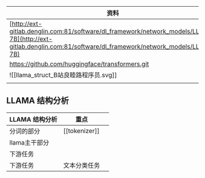 
| 资料                                                                                                                                                               |
| ---------------------------------------------------------------------------------------------------------------------------------------------------------------- |
| [http://ext-gitlab.denglin.com:81/software/dl_framework/network_models/LLaMA-7B](http://ext-gitlab.denglin.com:81/software/dl_framework/network_models/LLaMA-7B) |
| https://github.com/huggingface/transformers.git                                                                                                                  |
| ![[llama_struct_B站良睦路程序员.svg]]                                                                                                                                   |
|                                                                                                                                                                  |

## LLAMA 结构分析
| LLAMA 结构分析 | 重点            |     |
| ---------- | ------------- | --- |
| 分词的部分      | [[tokenizer]] |     |
| llama主干部分  |               |     |
| 下游任务       |               |     |
| 下游任务       | 文本分类任务        |     |
